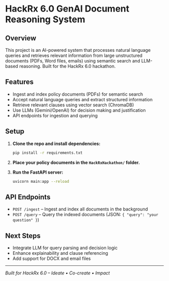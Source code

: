 # HackRx 6.0 GenAI Document Reasoning System

## Overview
This project is an AI-powered system that processes natural language queries and retrieves relevant information from large unstructured documents (PDFs, Word files, emails) using semantic search and LLM-based reasoning. Built for the HackRx 6.0 hackathon.

## Features
- Ingest and index policy documents (PDFs) for semantic search
- Accept natural language queries and extract structured information
- Retrieve relevant clauses using vector search (ChromaDB)
- Use LLMs (Gemini/OpenAI) for decision making and justification
- API endpoints for ingestion and querying

## Setup
1. **Clone the repo and install dependencies:**
   ```bash
   pip install -r requirements.txt
   ```
2. **Place your policy documents in the `HackRxHackathon/` folder.**

3. **Run the FastAPI server:**
   ```bash
   uvicorn main:app --reload
   ```

## API Endpoints
- `POST /ingest` – Ingest and index all documents in the background
- `POST /query` – Query the indexed documents (JSON: `{ "query": "your question" }`)

## Next Steps
- Integrate LLM for query parsing and decision logic
- Enhance explainability and clause referencing
- Add support for DOCX and email files

---

*Built for HackRx 6.0 – Ideate • Co-create • Impact* 